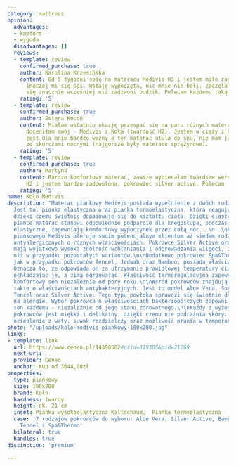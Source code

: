 ```yaml
---
category: mattress
opinion:
  advantages:
  - komfort
  - wygoda
  disadvantages: []
  reviews:
  - template: review
    confirmed_purchase: true
    author: Karolina Krzesińska
    content: Od 5 tygodni śpię na materacu Medivis H3 i jestem mile zaskoczona, jak
      inaczej mi się śpi. Wstaję wypoczęta, nic mnie nie boli. Zaczęłam często budzić
      się znacznie wcześniej niż zadzwoni budzik. Polecam każdemu taką inwestycję!
    rating: '5'
  - template: review
    confirmed_purchase: true
    author: Estera Kocoń
    content: Miałam ostatnio okazję przespać się na paru różnych materacach i bardzo
      doceniłam swój - Medivis z Koła (twardość H2). Jestem w ciąży i komfort spania
      jest dla mnie bardzo ważny a ten materac utula do snu, nie mam już problemu
      ze skurczami nocnymi (najgorsze były materace sprężynowe).
    rating: '5'
  - template: review
    confirmed_purchase: true
    author: Martyna
    content: Bardzo komfortowy materac, zawsze wybierałam twardsze wersje, teraz kupiłam
      H2 i jestem bardzo zadowolona, pokrowiec silver active. Polecam
    rating: '5'
name: Koło Medivis
description: "Materac piankowy Medivis posiada wypełnienie z dwóch rodzajów pianek.
  Jest to: pianka elastyczna oraz pianka termoelastyczna, która reaguje na temperaturę,
  dzięki czemu świetnie dopasowuje się do kształtu ciała. Dzięki elastycznej i twardej
  piance materac stanowi odpowiednie podparcie dla kręgosłupa, podczas gdy jego właściwości
  elastyczne, zapewniają komfortowy wypoczynek przez całą noc.  \n  \nProducent materaca
  piankowego Medivis oferuje swoim potencjalnym klientom aż siedem rodzajów pokrowców
  antyalergicznych o różnych właściwościach. Pokrowce Silver Active oraz Spa&Thermo
  mają wyjątkowo wysoką zdolność wchłaniania i odprowadzania wilgoci, znacznie lepszą
  niż w przypadku pozostałych wariantów.\n\nDodatkowo pokrowiec Spa&Thermo, podobnie
  jak w przypadku pokrowców Tencel, Jedwab oraz Bamboo, posiada właściwości termoregulacyjne.
  Oznacza to, że odpowiada on za utrzymanie prawidłowej temperatury ciała - latem
  ochładzając je, a zimą ogrzewając. Właściwość termoregulacyjna zapewnia użytkownikom
  komfortowy sen niezależnie od pory roku.\n\nWśród pokrowców znajdują się również
  takie o właściwościach antybakteryjnych. Jest to model Aloe Vera, Soya, Spa&Thermo,
  Tencel oraz Silver Active. Tego typu powłoka sprawdzi się świetnie dla osób cierpiących
  na alergie. Wybór pokrowca o właściwościach bakteriobójczych zapewni jednak zdrowy
  sen każdemu - niezależnie od jego stanu zdrowotnego.\n\nKażdy z wyżej wymienionych
  pokrowców jest miękki i delikatny, dzięki czemu nie podrażnia skóry. Pokrowce posiadają
  ocieplenie z waty, suwak rozdzielczy oraz możliwość prania w temperaturze 60 °C."
photo: "/uploads/kolo-medivis-piankowy-180x200.jpg"
links:
- template: link
  url: https://www.ceneo.pl/14398582#crid=319305&pid=21269
  next-url:
  provider: Ceneo
  anchor: Kup od 3644,00zł
properties:
  type: piankowy
  size: 180x200
  brand: Koło
  hardness: twardy
  height: ok. 21 cm
  inset: Pianka wysokoelastyczna Kaltschaum,  Pianka termoelastyczna
  case: '7 rodzajów pokrowców do wyboru: Aloe Vera, Silver Active, Bamboo, Soya, Jedwab,
    Tencel i Spa&Thermo'
  bilateral: true
  handles: true
distinction: 'premium'

---
```


